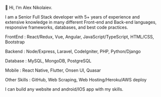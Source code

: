 👋 Hi, I’m Alex Nikolaiev.

I am a Senior Full Stack developer with 5+ years of experience and extensive knowledge in many different Front-end and Back-end languages, responsive frameworks, databases, and best code practices.

FrontEnd : React/Redux, Vue, Angular, JavaScript/TypeScript, HTML/CSS, Bootstrap

Backend : Node/Express, Laravel, CodeIgniter, PHP, Python/Django

Database : MySQL, MongoDB, PostgreSQL

Mobile : React Native, Flutter, Onsen UI, Quasar

Other Skills : GitHub, Web Scraping, Web Hosting/Heroku/AWS deploy

I can build any website and android/IOS app with my skills.
